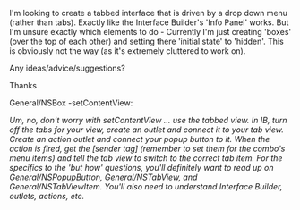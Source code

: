 

I'm looking to create a tabbed interface that is driven by a drop down menu (rather than tabs).  Exactly like the Interface Builder's 'Info Panel' works.  But I'm unsure exactly which elements to do - Currently I'm just creating 'boxes' (over the top of each other) and setting there 'initial state' to 'hidden'.  This is obviously not the way (as it's extremely cluttered to work on).

Any ideas/advice/suggestions?

Thanks

General/NSBox -setContentView:

*Um, no, don't worry with setContentView ... use the tabbed view. In IB, turn off the tabs for your view, create an outlet and connect it to your tab view. Create an action outlet and connect your popup button to it. When the action is fired, get the [sender tag] (remember to set them for the combo's menu items) and tell the tab view to switch to the correct tab item. For the specifics to the 'but how' questions, you'll definitely want to read up on General/NSPopupButton, General/NSTabView, and General/NSTabViewItem. You'll also need to understand Interface Builder, outlets, actions, etc.*
